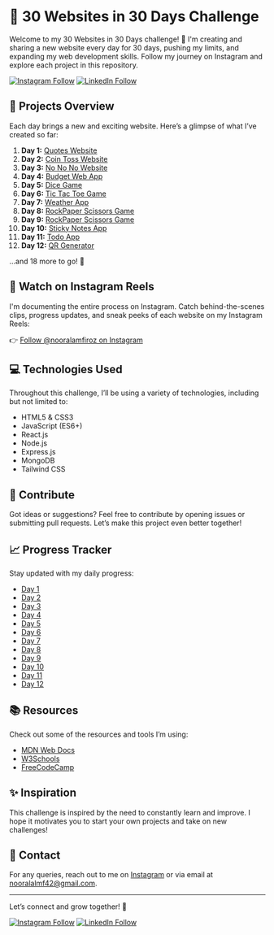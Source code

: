 # 🚀 30 Websites in 30 Days Challenge

Welcome to my 30 Websites in 30 Days challenge! 🎉 I'm creating and sharing a new website every day for 30 days, pushing my limits, and expanding my web development skills. Follow my journey on Instagram and explore each project in this repository.

[![Instagram Follow](https://img.shields.io/badge/Follow%20%40nooralamfiroz-E4405F?style=for-the-badge&logo=instagram&logoColor=white)](https://instagram.com/nooralamfiroz)
[![LinkedIn Follow](https://img.shields.io/badge/Follow%20%40noor--alam-0077B5?style=for-the-badge&logo=linkedin&logoColor=white)](https://www.linkedin.com/in/noor-alam-725639265/)

## 🌟 Projects Overview

Each day brings a new and exciting website. Here’s a glimpse of what I’ve created so far:

1. **Day 1:** [Quotes Website](https://github.com/nooralamf42/30_Days_30_Websites/tree/main/Day-1-QuotesWebsite)
2. **Day 2:** [Coin Toss Website](https://github.com/nooralamf42/30_Days_30_Websites/tree/main/Day-2-CoinTossWeb)
3. **Day 3:** [No No No Website](https://github.com/nooralamf42/30_Days_30_Websites/tree/main/Day-3-NoNoNo)
4. **Day 4:** [Budget Web App](https://github.com/nooralamf42/30_Days_30_Websites/tree/main/Day-4-BudgetWebApp)
5. **Day 5:** [Dice Game](https://github.com/nooralamf42/30_Days_30_Websites/tree/main/Day-5-DiceGame)
6. **Day 6:** [Tic Tac Toe Game](https://github.com/nooralamf42/30_Days_30_Websites/tree/main/Day-6-TicTacToe)
7. **Day 7:** [Weather App](https://github.com/nooralamf42/30_Days_30_Websites/tree/main/Day-7-WeatherApp)
8. **Day 8:** [RockPaper Scissors Game](https://github.com/nooralamf42/30_Days_30_Websites/tree/main/Day-8-RockPaperScissorsGame)
9. **Day 9:** [RockPaper Scissors Game](https://github.com/nooralamf42/30_Days_30_Websites/tree/main/Day-9-ProfLinks)
10. **Day 10:** [Sticky Notes App](https://github.com/nooralamf42/30_Days_30_Websites/tree/main/Day-10-StickyNotes)
11. **Day 11:** [Todo App](https://github.com/nooralamf42/30_Days_30_Websites/tree/main/Day-11-TodoApp)
12. **Day 12:** [QR Generator](https://github.com/nooralamf42/30_Days_30_Websites/tree/main/Day-12-QRGenerator)

…and 18 more to go! 🚀

## 🎥 Watch on Instagram Reels

I'm documenting the entire process on Instagram. Catch behind-the-scenes clips, progress updates, and sneak peeks of each website on my Instagram Reels:

👉 [Follow @nooralamfiroz on Instagram](https://instagram.com/nooralamfiroz)

## 💻 Technologies Used

Throughout this challenge, I’ll be using a variety of technologies, including but not limited to:

- HTML5 & CSS3
- JavaScript (ES6+)
- React.js
- Node.js
- Express.js
- MongoDB
- Tailwind CSS

## 🤝 Contribute

Got ideas or suggestions? Feel free to contribute by opening issues or submitting pull requests. Let’s make this project even better together!

## 📈 Progress Tracker

Stay updated with my daily progress:

- [Day 1](https://github.com/nooralamf42/30_Days_30_Websites/tree/main/Day-1-QuotesWebsite)
- [Day 2](https://github.com/nooralamf42/30_Days_30_Websites/tree/main/Day-2-CoinTossWeb)
- [Day 3](https://github.com/nooralamf42/30_Days_30_Websites/tree/main/Day-3-NoNoNo)
- [Day 4](https://github.com/nooralamf42/30_Days_30_Websites/tree/main/Day-4-BudgetWebApp)
- [Day 5](https://github.com/nooralamf42/30_Days_30_Websites/tree/main/Day-5-DiceGame)
- [Day 6](https://github.com/nooralamf42/30_Days_30_Websites/tree/main/Day-6-TicTacToe)
- [Day 7](https://github.com/nooralamf42/30_Days_30_Websites/tree/main/Day-7-WeatherApp)
- [Day 8](https://github.com/nooralamf42/30_Days_30_Websites/tree/main/Day-8-RockPaperScissorsGame)
- [Day 9](https://github.com/nooralamf42/30_Days_30_Websites/tree/main/Day-9-ProfLinks)
- [Day 10](https://github.com/nooralamf42/30_Days_30_Websites/tree/main/Day-10-StickyNotes)
- [Day 11](https://github.com/nooralamf42/30_Days_30_Websites/tree/main/Day-11-TodoApp)
- [Day 12](https://github.com/nooralamf42/30_Days_30_Websites/tree/main/Day-12-QRGenerator)


## 📚 Resources

Check out some of the resources and tools I’m using:

- [MDN Web Docs](https://developer.mozilla.org/)
- [W3Schools](https://www.w3schools.com/)
- [FreeCodeCamp](https://www.freecodecamp.org/)

## ✨ Inspiration

This challenge is inspired by the need to constantly learn and improve. I hope it motivates you to start your own projects and take on new challenges!

## 📧 Contact

For any queries, reach out to me on [Instagram](https://instagram.com/nooralamfiroz) or via email at nooralalmf42@gmail.com.

---

Let’s connect and grow together! 🌟

[![Instagram Follow](https://img.shields.io/badge/Follow%20%40nooralamfiroz-E4405F?style=for-the-badge&logo=instagram&logoColor=white)](https://instagram.com/nooralamfiroz)
[![LinkedIn Follow](https://img.shields.io/badge/Follow%20%40noor--alam-0077B5?style=for-the-badge&logo=linkedin&logoColor=white)](https://www.linkedin.com/in/noor-alam-725639265/)